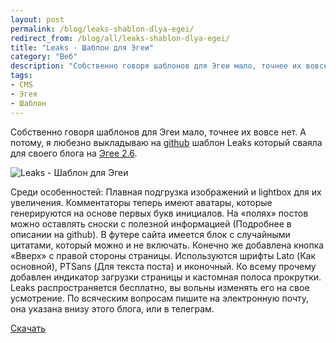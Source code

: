 ```yaml
---
layout: post
permalink: /blog/leaks-shablon-dlya-egei/
redirect_from: /blog/all/leaks-shablon-dlya-egei/
title: "Leaks · Шаблон для Эгеи"
category: "Веб"
description: "Собственно говоря шаблонов для Эгеи мало, точнее их вовсе нет. А потому, я любезно выкладываю на github шаблон Leaks который сваяла для своего блога на Эгее 2.6."
tags:
- CMS
- Эгея
- Шаблон
---
```


Собственно говоря шаблонов для Эгеи мало, точнее их вовсе нет. А потому, я любезно выкладываю на [github](https://github.com/sasha-travkina/blogengine-themes-leaks) шаблон Leaks который сваяла для своего блога на [Эгее 2.6](http://blogengine.ru/).

![Leaks - Шаблон для Эгеи](http://i.imgur.com/P3Awuwi.png)

Среди особенностей: Плавная подгрузка изображений и lightbox для их увеличения. Комментаторы теперь имеют аватары, которые генерируются на основе первых букв инициалов. На «полях» постов можно оставлять сноски с полезной информацией (Подробнее в описании на github). В футере сайта имеется блок с случайными цитатами, который можно и не включать. Конечно же добавлена кнопка «Вверх» с правой стороны страницы. Используются шрифты Lato (Как основной), PTSans (Для текста поста) и иконочный. Ко всему прочему добавлен индикатор загрузки страницы и кастомная полоса прокрутки. Leaks распространяется бесплатно, вы вольны изменять его на свое усмотрение. По всяческим вопросам пишите на электронную почту, она указана внизу этого блога, или в телеграм.

[Скачать](https://github.com/sasha-travkina/blogengine-themes-leaks)